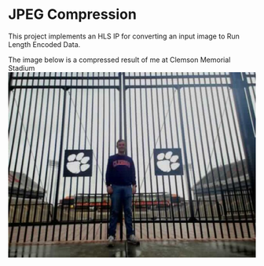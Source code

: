 # JPEG Compression

This project implements an HLS IP for converting an input image to Run Length Encoded Data.

The image below is a compressed result of me at Clemson Memorial Stadium
![Clemson Memorial Stadium Picture](/Assets/Clemson%20Memorial%20Stadium.jpeg)
